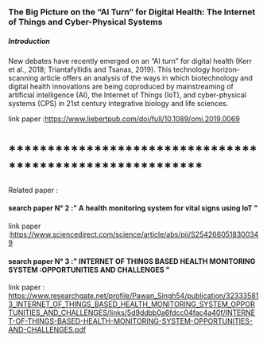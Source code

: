### The Big Picture on the “AI Turn” for Digital Health: The Internet of Things and Cyber-Physical Systems

##### Introduction
New debates have recently emerged on an “AI turn” for digital health (Kerr et al., 2018; Triantafyllidis and Tsanas, 2019). This technology horizon-scanning article offers an analysis of the ways in which biotechnology and digital health innovations are being coproduced by mainstreaming of artificial intelligence (AI), the Internet of Things (IoT), and cyber-physical systems (CPS) in 21st century integrative biology and life sciences.

link paper :https://www.liebertpub.com/doi/full/10.1089/omi.2019.0069
# *********************************************************
Related paper :
#### search paper N° 2 :" A health monitoring system for vital signs using IoT " 
link paper :https://www.sciencedirect.com/science/article/abs/pii/S2542660518300349 
#### search paper N° 3 :" INTERNET OF THINGS BASED HEALTH MONITORING SYSTEM :OPPORTUNITIES AND CHALLENGES " 
link paper :
https://www.researchgate.net/profile/Pawan_Singh54/publication/323335813_INTERNET_OF_THINGS_BASED_HEALTH_MONITORING_SYSTEM_OPPORTUNITIES_AND_CHALLENGES/links/5d9ddbb0a6fdcc04fac4a40f/INTERNET-OF-THINGS-BASED-HEALTH-MONITORING-SYSTEM-OPPORTUNITIES-AND-CHALLENGES.pdf
